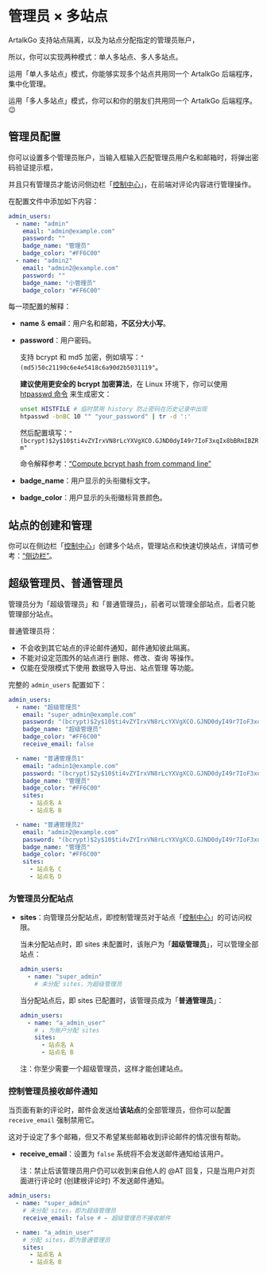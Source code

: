 # 管理员 × 多站点

ArtalkGo 支持站点隔离，以及为站点分配指定的管理员账户，

所以，你可以实现两种模式：单人多站点、多人多站点。

运用「单人多站点」模式，你能够实现多个站点共用同一个 ArtalkGo 后端程序，集中化管理。

运用「多人多站点」模式，你可以和你的朋友们共用同一个 ArtalkGo 后端程序。😉

## 管理员配置

你可以设置多个管理员账户，当输入框输入匹配管理员用户名和邮箱时，将弹出密码验证提示框，

并且只有管理员才能访问侧边栏「[控制中心](../frontend/sidebar.md#控制中心)」，在前端对评论内容进行管理操作。

在配置文件中添加如下内容：

```yaml
admin_users:
  - name: "admin"
    email: "admin@example.com"
    password: ""
    badge_name: "管理员"
    badge_color: "#FF6C00"
  - name: "admin2"
    email: "admin2@example.com"
    password: ""
    badge_name: "小管理员"
    badge_color: "#FF6C00"
```

每一项配置的解释：

- **name** & **email**：用户名和邮箱，**不区分大小写**。
- **password**：用户密码。

  支持 bcrypt 和 md5 加密，例如填写：`"(md5)50c21190c6e4e5418c6a90d2b5031119"`。

  **建议使用更安全的 bcrypt 加密算法**，在 Linux 环境下，你可以使用 [htpasswd 命令](https://httpd.apache.org/docs/2.4/programs/htpasswd.html) 来生成密文：

  ```bash
  unset HISTFILE # 临时禁用 history 防止密码在历史记录中出现
  htpasswd -bnBC 10 "" "your_password" | tr -d ':'
  ```

  然后配置填写：`"(bcrypt)$2y$10$ti4vZYIrxVN8rLcYXVgXCO.GJND0dyI49r7IoF3xqIx8bBRmIBZRm"`

  命令解释参考：[“Compute bcrypt hash from command line”](https://unix.stackexchange.com/questions/307994/compute-bcrypt-hash-from-command-line#answer-419855)

- **badge_name**：用户显示的头衔徽标文字。
- **badge_color**：用户显示的头衔徽标背景颜色。

## 站点的创建和管理

你可以在侧边栏「[控制中心](../frontend/sidebar.md#控制中心)」创建多个站点，管理站点和快速切换站点，详情可参考：[“侧边栏”](/guide/frontend/sidebar.html)。

## 超级管理员、普通管理员

管理员分为「超级管理员」和「普通管理员」，前者可以管理全部站点，后者只能管理部分站点。

普通管理员将：

  - 不会收到其它站点的评论邮件通知，邮件通知彼此隔离。
  - 不能对设定范围外的站点进行 删除、修改、查询 等操作。
  - 仅能在受限模式下使用 数据导入导出、站点管理 等功能。

完整的 `admin_users` 配置如下：

```yaml
admin_users:
  - name: "超级管理员"
    email: "super_admin@example.com"
    password: "(bcrypt)$2y$10$ti4vZYIrxVN8rLcYXVgXCO.GJND0dyI49r7IoF3xqIx8bBRmIBZRm"
    badge_name: "超级管理员"
    badge_color: "#FF6C00"
    receive_email: false

  - name: "普通管理员1"
    email: "admin1@example.com"
    password: "(bcrypt)$2y$10$ti4vZYIrxVN8rLcYXVgXCO.GJND0dyI49r7IoF3xqIx8bBRmIBZRm"
    badge_name: "管理员"
    badge_color: "#FF6C00"
    sites:
      - 站点名 A
      - 站点名 B

  - name: "普通管理员2"
    email: "admin2@example.com"
    password: "(bcrypt)$2y$10$ti4vZYIrxVN8rLcYXVgXCO.GJND0dyI49r7IoF3xqIx8bBRmIBZRm"
    badge_name: "管理员"
    badge_color: "#FF6C00"
    sites:
      - 站点名 C
      - 站点名 D
```

### 为管理员分配站点

- **sites**：向管理员分配站点，即控制管理员对于站点「[控制中心](../frontend/sidebar.md#控制中心)」的可访问权限。
  
  当未分配站点时，即 sites 未配置时，该账户为「**超级管理员**」，可以管理全部站点：

  ```yaml
  admin_users:
    - name: "super_admin"
      # 未分配 sites，为超级管理员
  ```

  当分配站点后，即 sites 已配置时，该管理员成为「**普通管理员**」：

  ```yaml
  admin_users:
    - name: "a_admin_user"
      # ↓ 为账户分配 sites
      sites:
        - 站点名 A
        - 站点名 B
  ```

  注：你至少需要一个超级管理员，这样才能创建站点。

### 控制管理员接收邮件通知

当页面有新的评论时，邮件会发送给**该站点**的全部管理员，但你可以配置 `receive_email` 强制禁用它。

这对于设定了多个邮箱，但又不希望某些邮箱收到评论邮件的情况很有帮助。

- **receive_email**：设置为 `false` 系统将不会发送邮件通知给该用户。

  注：禁止后该管理员用户仍可以收到来自他人的 @AT 回复，只是当用户对页面进行评论时 (创建根评论时) 不发送邮件通知。

```yaml
admin_users:
  - name: "super_admin"
    # 未分配 sites，即为超级管理员
    receive_email: false # ← 超级管理员不接收邮件

  - name: "a_admin_user"
    # 分配 sites，即为普通管理员
    sites:
      - 站点名 A
      - 站点名 B
```
